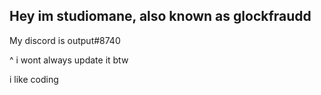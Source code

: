 ## Hey im studiomane, also known as glockfraudd
My discord is output#8740 



^ i wont always update it btw


i like coding



